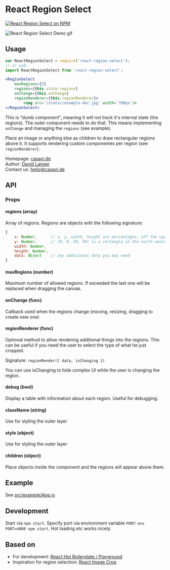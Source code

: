 # React Region Select

[![React Region Select on NPM](https://img.shields.io/npm/v/react-region-select.svg)](https://www.npmjs.com/package/react-region-select)

![React Region Select Demo gif](https://github.com/casavi/react-region-select/blob/master/demo.gif?raw=true)

## Usage

```jsx
var ReactRegionSelect = require('react-region-select');
// or es6:
import ReactRegionSelect from 'react-region-select';
```

```jsx
<RegionSelect
	maxRegions={5}
	regions={this.state.regions}
	onChange={this.onChange}
	regionRenderer={this.regionRenderer}>
		<img src='/static/example-doc.jpg' width='700px'/>
</RegionSelect>
```

This is "dumb component", meaning it will not track it's internal state (the regions). The outer component needs to do
that. This means implementing `onChange` and managing the `regions` (see example).

Place an image or anything else as children to draw rectangular regions above it. It supports rendering custom componentes
per region (see `regionRenderer`).

Homepage: [casavi.de](http://casavi.de/)  
Author: [David Langer](https://github.com/davidlanger)  
Contact us: <hello@casavi.de>  

## API

### Props

#### regions (array)

Array of regions. Regions are objects with the following signature:

```jsx
{
	x: Number,      // x, y, width, height are percentages, off the upper left corner
	y: Number,      // (0, 0, 50, 50) is a rectangle in the north western corner of the image
	width: Number,
	height: Number,
	data: Object    // any additional data you may need
}
```

#### maxRegions (number)

Maximum number of allowed regions. If exceeded the last one will be replaced when dragging the canvas.

#### onChange (func)

Callback used when the regions change (moving, resizing, dragging to create new one)

#### regionRenderer (func)

Optional method to allow rendering additional things into the regions. This can be useful if you need the user to select
the type of what he just cropped.

Signature: `regionRender({ data, isChanging })`

You can use isChanging to hide complex UI while the user is changing the region.

#### debug (bool)

Display a table with information about each region. Useful for debugging.

#### className (string)

Use for styling the outer layer

#### style (object)

Use for styling the outer layer

#### children (object)

Place objects inside the component and the regions will appear above them.

## Example

See [src/example/App.js](./src/example/App.js)

## Development

Start via `npm start`. Specify port via environment variable `PORT`: `env PORT=4000 npm start`. Hot loading etc works nicely.

## Based on

- For development:  [React Hot Boilerplate / Playground](https://github.com/timuric/react-prototype-playground)
- Inspiration for region selection: [React Image Crop](https://github.com/DominicTobias/react-image-crop)
